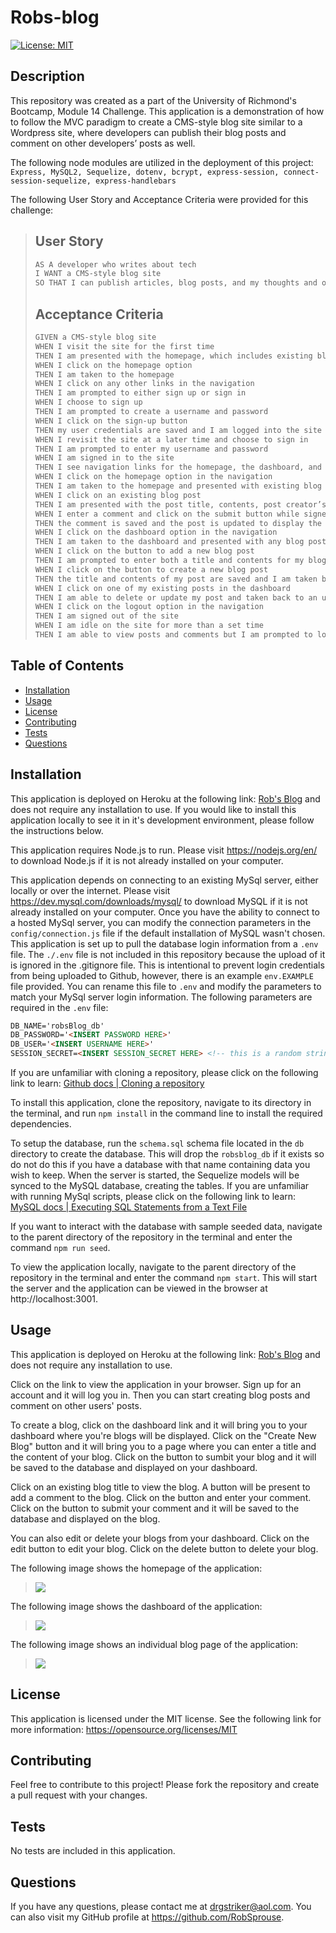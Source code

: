 # Robs-blog

[![License: MIT](https://img.shields.io/badge/License-MIT-yellow.svg)](https://opensource.org/licenses/MIT)

## Description

This repository was created as a part of the University of Richmond's Bootcamp, Module 14 Challenge. This application is a demonstration of how to follow the MVC paradigm to create a CMS-style blog site similar to a Wordpress site, where developers can publish their blog posts and comment on other developers’ posts as well.

The following node modules are utilized in the deployment of this project:
`Express, MySQL2, Sequelize, dotenv, bcrypt, express-session, connect-session-sequelize, express-handlebars`

The following User Story and Acceptance Criteria were provided for this challenge:

> ## User Story
>
> ```md
> AS A developer who writes about tech
> I WANT a CMS-style blog site
> SO THAT I can publish articles, blog posts, and my thoughts and opinions
> ```
>
> ## Acceptance Criteria
>
> ```md
> GIVEN a CMS-style blog site
> WHEN I visit the site for the first time
> THEN I am presented with the homepage, which includes existing blog posts if any have been posted; navigation links for the homepage and the dashboard; and >the option to log in
> WHEN I click on the homepage option
> THEN I am taken to the homepage
> WHEN I click on any other links in the navigation
> THEN I am prompted to either sign up or sign in
> WHEN I choose to sign up
> THEN I am prompted to create a username and password
> WHEN I click on the sign-up button
> THEN my user credentials are saved and I am logged into the site
> WHEN I revisit the site at a later time and choose to sign in
> THEN I am prompted to enter my username and password
> WHEN I am signed in to the site
> THEN I see navigation links for the homepage, the dashboard, and the option to log out
> WHEN I click on the homepage option in the navigation
> THEN I am taken to the homepage and presented with existing blog posts that include the post title and the date created
> WHEN I click on an existing blog post
> THEN I am presented with the post title, contents, post creator’s username, and date created for that post and have the option to leave a comment
> WHEN I enter a comment and click on the submit button while signed in
> THEN the comment is saved and the post is updated to display the comment, the comment creator’s username, and the date created
> WHEN I click on the dashboard option in the navigation
> THEN I am taken to the dashboard and presented with any blog posts I have already created and the option to add a new blog post
> WHEN I click on the button to add a new blog post
> THEN I am prompted to enter both a title and contents for my blog post
> WHEN I click on the button to create a new blog post
> THEN the title and contents of my post are saved and I am taken back to an updated dashboard with my new blog post
> WHEN I click on one of my existing posts in the dashboard
> THEN I am able to delete or update my post and taken back to an updated dashboard
> WHEN I click on the logout option in the navigation
> THEN I am signed out of the site
> WHEN I am idle on the site for more than a set time
> THEN I am able to view posts and comments but I am prompted to log in again before I can add, update, or delete posts
> ```

## Table of Contents

-    [Installation](#installation)
-    [Usage](#usage)
-    [License](#license)
-    [Contributing](#contributing)
-    [Tests](#tests)
-    [Questions](#questions)

## Installation

This application is deployed on Heroku at the following link: [Rob's Blog](https://robs-blog-b0de7b1ff25d.herokuapp.com/) and does not require any installation to use. If you would like to install this application locally to see it in it's development environment, please follow the instructions below.

This application requires Node.js to run. Please visit https://nodejs.org/en/ to download Node.js if it is not already installed on your computer.

This application depends on connecting to an existing MySql server, either locally or over the internet. Please visit https://dev.mysql.com/downloads/mysql/ to download MySQL if it is not already installed on your computer. Once you have the ability to connect to a hosted MySql server, you can modify the connection parameters in the `config/connection.js` file if the default installation of MySQL wasn't chosen. This application is set up to pull the database login information from a `.env` file. The `./.env` file is not included in this repository because the upload of it is ignored in the .gitignore file. This is intentional to prevent login credentials from being uploaded to Github, however, there is an example `env.EXAMPLE` file provided. You can rename this file to `.env` and modify the parameters to match your MySql server login information. The following parameters are required in the `.env` file:

```md
DB_NAME='robsBlog_db'
DB_PASSWORD='<INSERT PASSWORD HERE>'
DB_USER='<INSERT USERNAME HERE>'
SESSION_SECRET=<INSERT SESSION_SECRET HERE> <!-- this is a random string of characters -->
```

If you are unfamiliar with cloning a repository, please click on the following link to learn: [Github docs | Cloning a repository](https://docs.github.com/en/repositories/creating-and-managing-repositories/cloning-a-repository)

To install this application, clone the repository, navigate to its directory in the terminal, and run `npm install` in the command line to install the required dependencies.

To setup the database, run the `schema.sql` schema file located in the `db` directory to create the database. This will drop the `robsblog_db` if it exists so do not do this if you have a database with that name containing data you wish to keep. When the server is started, the Sequelize models will be synced to the MySQL database, creating the tables. If you are unfamiliar with running MySql scripts, please click on the following link to learn: [MySQL docs | Executing SQL Statements from a Text File](https://dev.mysql.com/doc/refman/8.0/en/mysql-batch-commands.html)

If you want to interact with the database with sample seeded data, navigate to the parent directory of the repository in the terminal and enter the command `npm run seed`.

To view the application locally, navigate to the parent directory of the repository in the terminal and enter the command `npm start`. This will start the server and the application can be viewed in the browser at http://localhost:3001.

## Usage

This application is deployed on Heroku at the following link: [Rob's Blog](https://robs-blog-b0de7b1ff25d.herokuapp.com/) and does not require any installation to use.

Click on the link to view the application in your browser. Sign up for an account and it will log you in. Then you can start creating blog posts and comment on other users' posts.

To create a blog, click on the dashboard link and it will bring you to your dashboard where you're blogs will be displayed. Click on the "Create New Blog" button and it will bring you to a page where you can enter a title and the content of your blog. Click on the button to sumbit your blog and it will be saved to the database and displayed on your dashboard.

Click on an existing blog title to view the blog. A button will be present to add a comment to the blog. Click on the button and enter your comment. Click on the button to submit your comment and it will be saved to the database and displayed on the blog.

You can also edit or delete your blogs from your dashboard. Click on the edit button to edit your blog. Click on the delete button to delete your blog.

The following image shows the homepage of the application:

> <img src="screenshots/robs-blog-b0de7b1ff25d.herokuapp.com_.png">
> </br>

The following image shows the dashboard of the application:

> <img src="screenshots/robs-blog-b0de7b1ff25d.herokuapp.com_dashboard.png">
> </br>


The following image shows an individual blog page of the application:

> <img src="screenshots/robs-blog-b0de7b1ff25d.herokuapp.com_blogs_1.png">
> </br>

## License

This application is licensed under the MIT license. See the following link for more information: https://opensource.org/licenses/MIT

## Contributing

Feel free to contribute to this project! Please fork the repository and create a pull request with your changes.

## Tests

No tests are included in this application.

## Questions

If you have any questions, please contact me at drgstriker@aol.com. You can also visit my GitHub profile at https://github.com/RobSprouse.

